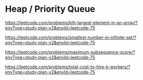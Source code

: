 # Heap / Priority Queue

<https://leetcode.com/problems/kth-largest-element-in-an-array/?envType=study-plan-v2&envId=leetcode-75>

<https://leetcode.com/problems/smallest-number-in-infinite-set/?envType=study-plan-v2&envId=leetcode-75>

<https://leetcode.com/problems/maximum-subsequence-score/?envType=study-plan-v2&envId=leetcode-75>

<https://leetcode.com/problems/total-cost-to-hire-k-workers/?envType=study-plan-v2&envId=leetcode-75>
